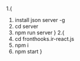 1.{

1.  install json server -g
2.  cd server
3.  npm run server
    }
    2.{
4.  cd fronthooks.ir-react.js
5.  npm i
6.  npm start
    }
